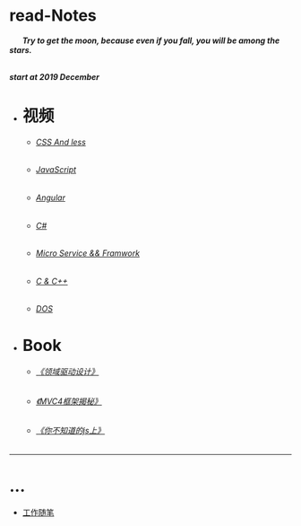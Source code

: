  # read-Notes 

***&nbsp;&nbsp;&nbsp;&nbsp;&nbsp;&nbsp;&nbsp;Try to get the moon, because even if you fall, you will be among the stars. </br>
 &nbsp;&nbsp;&nbsp;&nbsp;&nbsp;&nbsp;&nbsp;***
 
***start at 2019 December***

- # 视频

  - ###### [CSS And less ](./vedio/css.md)
  
  - ###### [JavaScript](./vedio/JavaScript.md)
  
  - ###### [Angular](./vedio/Angular.md)

  - ###### [C#](./vedio/.Net.md)
  
  - ###### [Micro Service && Framwork](./vedio/CoreServer.md)

  - ###### [C & C++](./vedio/C.md)

  - ###### [DOS](./vedio/DOS.md)

- # Book

  - ###### [《领域驱动设计》](./book/领域驱动设计.md)
  
  - ###### [《MVC4框架揭秘》](./book/mvc4.md)
  
  - ###### [《你不知道的js上》](./book/你不知道的JS上.md)
---

# ...

*  [工作随笔](./work/_question.md)
